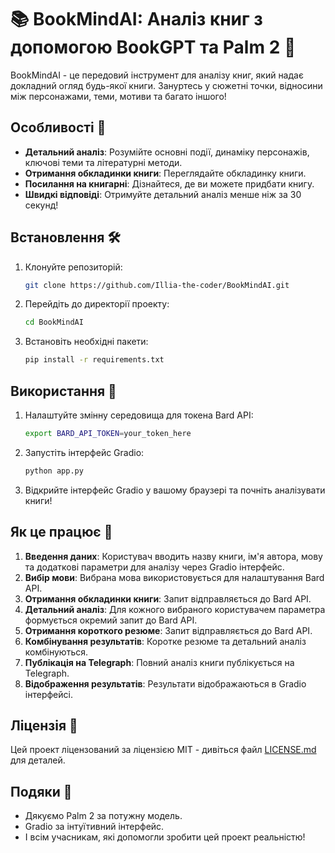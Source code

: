 # 📚 BookMindAI: Аналіз книг з допомогою BookGPT та Palm 2 🤖

BookMindAI - це передовий інструмент для аналізу книг, який надає докладний огляд будь-якої книги. Зануртесь у сюжетні точки, відносини між персонажами, теми, мотиви та багато іншого!

## Особливості 🌟

- **Детальний аналіз**: Розумійте основні події, динаміку персонажів, ключові теми та літературні методи.
- **Отримання обкладинки книги**: Переглядайте обкладинку книги.
- **Посилання на книгарні**: Дізнайтеся, де ви можете придбати книгу.
- **Швидкі відповіді**: Отримуйте детальний аналіз менше ніж за 30 секунд!

## Встановлення 🛠

1. Клонуйте репозиторій:
   ```bash
   git clone https://github.com/Illia-the-coder/BookMindAI.git
   ```

2. Перейдіть до директорії проекту:
   ```bash
   cd BookMindAI
   ```

3. Встановіть необхідні пакети:
   ```bash
   pip install -r requirements.txt
   ```

## Використання 🚀

1. Налаштуйте змінну середовища для токена Bard API:
   ```bash
   export BARD_API_TOKEN=your_token_here
   ```

2. Запустіть інтерфейс Gradio:
   ```bash
   python app.py
   ```

3. Відкрийте інтерфейс Gradio у вашому браузері та почніть аналізувати книги!

## Як це працює 🧠

1. **Введення даних**: Користувач вводить назву книги, ім'я автора, мову та додаткові параметри для аналізу через Gradio інтерфейс.
2. **Вибір мови**: Вибрана мова використовується для налаштування Bard API.
3. **Отримання обкладинки книги**: Запит відправляється до Bard API.
4. **Детальний аналіз**: Для кожного вибраного користувачем параметра формується окремий запит до Bard API.
5. **Отримання короткого резюме**: Запит відправляється до Bard API.
6. **Комбінування результатів**: Коротке резюме та детальний аналіз комбінуються.
7. **Публікація на Telegraph**: Повний аналіз книги публікується на Telegraph.
8. **Відображення результатів**: Результати відображаються в Gradio інтерфейсі.

## Ліцензія 📄

Цей проект ліцензований за ліцензією MIT - дивіться файл [LICENSE.md](LICENSE.md) для деталей.

## Подяки 🙏

- Дякуємо Palm 2 за потужну модель.
- Gradio за інтуїтивний інтерфейс.
- І всім учасникам, які допомогли зробити цей проект реальністю!

